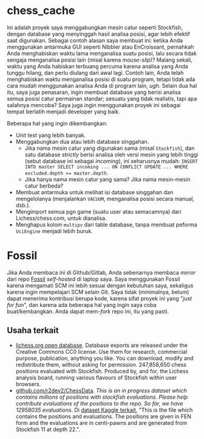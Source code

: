 # chess_cache

Ini adalah proyek saya menggabungkan mesin catur seperti Stockfish, dengan database yang menyinggah hasil analisa posisi, agar lebih efektif saat digunakan. Sebagai contoh alasan saya membuat ini: ketika Anda menggunakan antarmuka GUI seperti Nibbler atau EnCroissant, pernahkah Anda menghabiskan waktu lama menganalisa suatu posisi, lalu secara tidak sengaja menganalisa posisi lain (misal karena *mouse-slip*)? Malang sekali, waktu yang Anda habiskan terbuang percuma karena analisa yang Anda tunggu hilang, dan perlu diulang dari awal lagi. Contoh lain, Anda telah menghabiskan waktu menganalisa posisi di suatu program, tetapi tidak ada cara mudah menggunakan analisa Anda di program lain, *ugh*. Selain dua hal itu, saya juga penasaran, ingin membuat database yang berisi analisa semua posisi catur permainan standar; sesuatu yang tidak realistis, tapi apa salahnya mencoba? Saya juga ingin menggunakan proyek ini sebagai tempat berlatih menjadi developer yang baik.

Beberapa hal yang ingin dikembangkan:
* Unit test yang lebih banyak.
* Menggabungkan dua atau lebih database singgahan.
	* Jika nama mesin catur yang digunakan sama (misal `Stockfish`), dan satu database *strictly* berisi analisa oleh versi mesin yang lebih tinggi (sebut database ini sebagai *incoming*), ini seharusnya mudah: `INSERT INTO master SELECT incoming ... ON CONFLICT UPDATE ... WHERE excluded.depth >= master.depth`.
	* Jika hanya nama mesin catur yang sama? Jika nama mesin-mesin catur berbeda?
* Membuat antarmuka untuk melihat isi database singgahan dan mengelolanya (menjalankan `VACUUM`, menganalisa posisi secara manual, dsb.).
* Mengimport semua pgn game (suatu user atau semacamnya) dari Lichess/chess.com, untuk dianalisa.
* Menghapus kolom `multipv` dari table database, tanpa membuat peforma `UciEngine` menjadi lebih buruk.

# Fossil

Jika Anda membaca ini di Github/Gitlab, Anda sebenarnya membaca *mirror* dari repo [Fossil](https://fossil-scm.org/) *self-hosted* di laptop saya. Saya menggunakan Fossil karena mengamati SCM ini lebih sesuai dengan kebutuhan saya, sekaligus karena ingin mempelajari SCM selain Git. Saya tidak (minimalnya, belum) dapat menerima kontribusi berupa kode, karena sifat proyek ini yang "*just for fun*", dan karena ada beberapa hal yang ingin saya coba buat/kembangkan. Anda dapat mem-*fork* repo ini, itu yang pasti.

## Usaha terkait

* [lichess.org open database](https://database.lichess.org/). Database exports are released under the Creative Commons CC0 license. Use them for research, commercial purpose, publication, anything you like. You can download, modify and redistribute them, without asking for permission. 247,858,650 chess positions evaluated with Stockfish. Produced by, and for, the Lichess analysis board, running various flavours of Stockfish within user browsers.
* [github.com/r2dev2/ChessData](https://github.com/r2dev2/ChessData). *This is an in progress dataset which contains millions of positions with stockfish evaluations. Please help contribute evaluations of the positions to the repo. So far, we have 12958035 evaluations.* Di [dataset Kaggle terkait](https://www.kaggle.com/datasets/ronakbadhe/chess-evaluations), "This is the file which contains the positions and evaluations. The positions are given in FEN form and the evaluations are in centi-pawns and are generated from Stockfish 11 at depth 22.".
